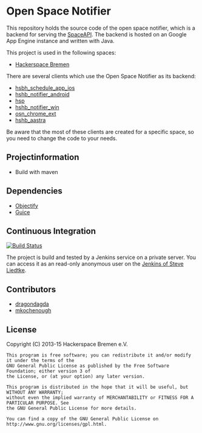 Open Space Notifier
============================

This repository holds the source code of the open space notifier, which is a backend for serving the [SpaceAPI](http://spaceapi.net). The backend is hosted on an Google App Engine instance and written with Java. 

This project is used in the following spaces:
* [Hackerspace Bremen](https://hackerspacehb.appspot.com)

There are several clients which use the Open Space Notifier as its backend:
* [hsbh_schedule_app_ios](https://github.com/HackerspaceBremen/hsbh_schedule_app_ios)
* [hshb_notifier_android](https://github.com/HackerspaceBremen/hshb_notifier_android)
* [hsp](https://github.com/HackerspaceBremen/hsp)
* [hshb_notifier_win](https://github.com/HackerspaceBremen/hshb_notifier_win)
* [osn_chrome_ext](https://github.com/HackerspaceBremen/osn_chrome_ext)
* [hshb_aastra](https://github.com/HackerspaceBremen/hshb_aastra)

Be aware that the most of these clients are created for a specific space, so you need to change the code to your needs.

Projectinformation
------------------

- Build with maven

Dependencies
------------

- [Objectify](https://code.google.com/p/objectify-appengine) 
- [Guice](https://code.google.com/p/google-guice)

Continuous Integration
----------------------

[![Build Status](http://tools.steveliedtke.de/jenkins/job/open%20space%20notifier%20-%20master/badge/icon)](http://tools.steveliedtke.de/jenkins/job/open%20space%20notifier%20-%20master/)

The project is build and tested by a Jenkins service on a private server. You can access it as an 
read-only anonymous user on the [Jenkins of Steve Liedtke](http://tools.steveliedtke.de/jenkins/view/Hackerspace%20Projekte).

Contributors
------------

* [dragondagda](https://github.com/dragondagda)
* [mkochenough](https://github.com/mkochenough)


License
-------

  Copyright (C) 2013-15 Hackerspace Bremen e.V.
  
	This program is free software; you can redistribute it and/or modify it under the terms of the 
	GNU General Public License as published by the Free Software Foundation; either version 3 of 
	the License, or (at your option) any later version.
	
	This program is distributed in the hope that it will be useful, but WITHOUT ANY WARRANTY; 
	without even the implied warranty of MERCHANTABILITY or FITNESS FOR A PARTICULAR PURPOSE. See 
	the GNU General Public License for more details.
	
	You can find a copy of the GNU General Public License on http://www.gnu.org/licenses/gpl.html.

